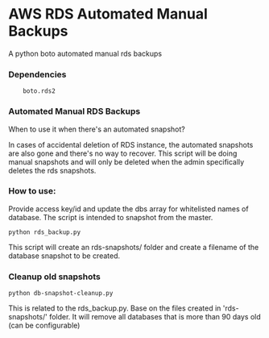 
AWS RDS Automated Manual Backups
================
A python boto automated manual rds backups

### Dependencies
		boto.rds2


### Automated Manual RDS Backups
When to use it when there's an automated snapshot?

In cases of accidental deletion of RDS instance, the automated snapshots are also gone and there's no way to recover. This script will be doing manual snapshots and will only be deleted when the admin specifically deletes the rds snapshots.

### How to use:
Provide access key/id and update the dbs array for whitelisted names of database. The script is intended to snapshot from the master.



    python rds_backup.py
  
This script will create an rds-snapshots/ folder and create a filename of the database snapshot to be created.



### Cleanup old snapshots

    python db-snapshot-cleanup.py
    

This is related to the rds_backup.py. Base on the files created in 'rds-snapshots/' folder. It will remove all databases that is more than 90 days old (can be configurable) 
